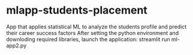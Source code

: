 # mlapp-students-placement
App that applies statistical ML to analyze the students profile and predict their career success factors
After setting the python environment and downloding required libraries, launch the application: streamlit run ml-app2.py
